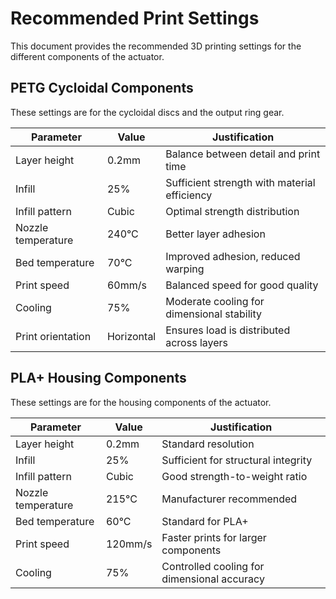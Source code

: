 # Recommended Print Settings

This document provides the recommended 3D printing settings for the different components of the actuator.

## PETG Cycloidal Components

These settings are for the cycloidal discs and the output ring gear.

| Parameter | Value | Justification |
|---|---|---|
| Layer height | 0.2mm | Balance between detail and print time |
| Infill | 25% | Sufficient strength with material efficiency |
| Infill pattern | Cubic | Optimal strength distribution |
| Nozzle temperature | 240°C | Better layer adhesion |
| Bed temperature | 70°C | Improved adhesion, reduced warping |
| Print speed | 60mm/s | Balanced speed for good quality |
| Cooling | 75% | Moderate cooling for dimensional stability |
| Print orientation | Horizontal | Ensures load is distributed across layers |

## PLA+ Housing Components

These settings are for the housing components of the actuator.

| Parameter | Value | Justification |
|---|---|---|
| Layer height | 0.2mm | Standard resolution |
| Infill | 25% | Sufficient for structural integrity |
| Infill pattern | Cubic | Good strength-to-weight ratio |
| Nozzle temperature | 215°C | Manufacturer recommended |
| Bed temperature | 60°C | Standard for PLA+ |
| Print speed | 120mm/s | Faster prints for larger components |
| Cooling | 75% | Controlled cooling for dimensional accuracy |

